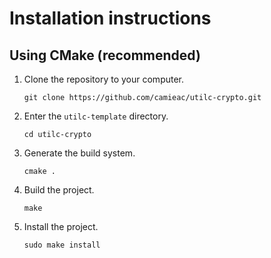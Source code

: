 # Installation instructions

## Using CMake (recommended)

1. Clone the repository to your computer.
	```
	git clone https://github.com/camieac/utilc-crypto.git
	```
2. Enter the `utilc-template` directory.
	```
	cd utilc-crypto
	```
3. Generate the build system.
	```
	cmake .
	```
4. Build the project.
	```
	make
	```
5. Install the project.
	```
	sudo make install
	```
